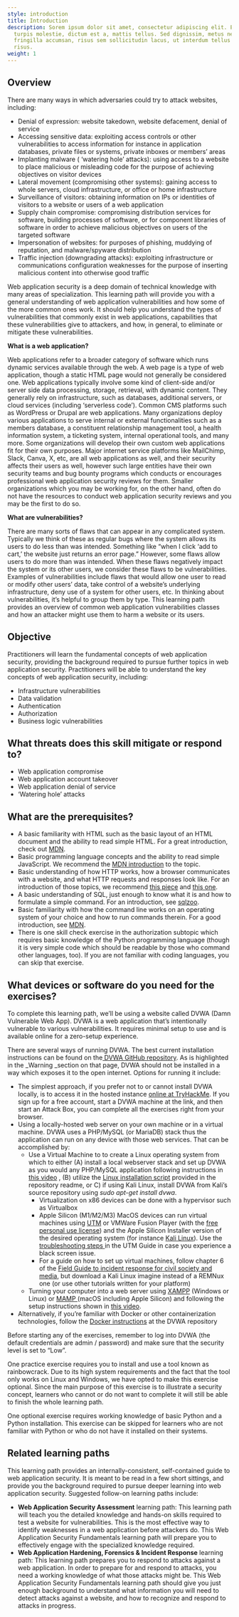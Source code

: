 ```yaml
---
style: introduction
title: Introduction
description: Sorem ipsum dolor sit amet, consectetur adipiscing elit. Etiam eu
  turpis molestie, dictum est a, mattis tellus. Sed dignissim, metus nec
  fringilla accumsan, risus sem sollicitudin lacus, ut interdum tellus elit sed
  risus.
weight: 1
---
```


## Overview

There are many ways in which adversaries could try to attack websites, including:

- Denial of expression: website takedown, website defacement, denial of service
- Accessing sensitive data: exploiting access controls or other vulnerabilities to access information for instance in application databases, private files or systems, private inboxes or members’ areas
- Implanting malware ( ‘watering hole’ attacks): using access to a website to place malicious or misleading code for the purpose of achieving objectives on visitor devices
- Lateral movement (compromising other systems): gaining access to whole servers, cloud infrastructure, or office or home infrastructure
- Surveillance of visitors: obtaining information on IPs or identities of visitors to a website or users of a web application
- Supply chain compromise: compromising distribution services for software, building processes of software, or for component libraries of software in order to achieve malicious objectives on users of the targeted software
- Impersonation of websites: for purposes of phishing, muddying of reputation, and malware/spyware distribution
- Traffic injection (downgrading attacks): exploiting infrastructure or communications configuration weaknesses for the purpose of inserting malicious content into otherwise good traffic

Web application security is a deep domain of technical knowledge with many areas of specialization. This learning path will provide you with a general understanding of web application vulnerabilities and how some of the more common ones work. It should help you understand the types of vulnerabilities that commonly exist in web applications, capabilities that these vulnerabilities give to attackers, and how, in general, to eliminate or mitigate these vulnerabilities.

**What is a web application?**

Web applications refer to a broader category of software which runs dynamic services available through the web. A web page is a type of web application, though a static HTML page would not generally be considered one. Web applications typically involve some kind of client-side and/or server side data processing, storage, retrieval, with dynamic content. They generally rely on infrastructure, such as databases, additional servers, or cloud services (including ‘serverless code’). Common CMS platforms such as WordPress or Drupal are web applications. Many organizations deploy various applications to serve internal or external functionalities such as a members database, a constituent relationship management tool, a health information system, a ticketing system, internal operational tools, and many more. Some organizations will develop their own custom web applications fit for their own purposes. Major internet service platforms like MailChimp, Slack, Canva, X, etc, are all web applications as well, and their security affects their users as well, however such large entities have their own security teams and bug bounty programs which conducts or encourages professional web application security reviews for them. Smaller organizations which you may be working for, on the other hand, often do not have the resources to conduct web application security reviews and you may be the first to do so.

**What are vulnerabilities?**

There are many sorts of flaws that can appear in any complicated system. Typically we think of these as regular bugs where the system allows its users to do less than was intended. Something like “when I click ‘add to cart,’ the website just returns an error page.” However, some flaws allow users to do more than was intended. When these flaws negatively impact the system or its other users, we consider these flaws to be vulnerabilities. Examples of vulnerabilities include flaws that would allow one user to read or modify other users’ data, take control of a website’s underlying infrastructure, deny use of a system for other users, etc. In thinking about vulnerabilities, it’s helpful to group them by type. This learning path provides an overview of common web application vulnerabilities classes and how an attacker might use them to harm a website or its users.

## Objective

Practitioners will learn the fundamental concepts of web application security, providing the background required to pursue further topics in web application security. Practitioners will be able to understand the key concepts of web application security, including:

- Infrastructure vulnerabilities
- Data validation
- Authentication
- Authorization
- Business logic vulnerabilities

## What threats does this skill mitigate or respond to?

- Web application compromise
- Web application account takeover
- Web application denial of service
- ‘Watering hole’ attacks

## What are the prerequisites?

- A basic familiarity with HTML such as the basic layout of an HTML document and the ability to read simple HTML. For a great introduction, check out [MDN](https://developer.mozilla.org/en-US/docs/Learn).
- Basic programming language concepts and the ability to read simple JavaScript. We recommend the [MDN introduction](https://developer.mozilla.org/en-US/docs/Learn/JavaScript) to the topic.
- Basic understanding of how HTTP works, how a browser communicates with a website, and what HTTP requests and responses look like. For an introduction of those topics, we recommend [this piece](https://www.cloudflare.com/learning/ddos/glossary/hypertext-transfer-protocol-http/) and [this one](https://developer.mozilla.org/en-US/docs/Learn/Forms/Sending_and_retrieving_form_data).
- A basic understanding of SQL, just enough to know what it is and how to formulate a simple command. For an introduction, see [sqlzoo](https://sqlzoo.net/wiki/SQL_Tutorial).
- Basic familiarity with how the command line works on an operating system of your choice and how to run commands therein. For a good introduction, see [MDN](https://developer.mozilla.org/en-US/docs/Learn/Tools_and_testing/Understanding_client-side_tools/Command_line).
- There is one skill check exercise in the authorization subtopic which requires basic knowledge of the Python programming language (though it is very simple code which should be readable by those who command other languages, too). If you are not familiar with coding languages, you can skip that exercise.

## What devices or software do you need for the exercises?

To complete this learning path, we’ll be using a website called DVWA (Damn Vulnerable Web App). DVWA is a web application that’s intentionally vulnerable to various vulnerabilities. It requires minimal setup to use and is available online for a zero-setup experience.

There are several ways of running DVWA. The best current installation instructions can be found on the[ DVWA GitHub repository](https://github.com/digininja/DVWA). As is highlighted in the \_Warning \_section on that page, DVWA should not be installed in a way which exposes it to the open internet. Options for running it include:

- The simplest approach, if you prefer not to or cannot install DVWA locally, is to access it in the hosted instance [online at TryHackMe](https://tryhackme.com/room/dvwa). If you sign up for a free account, start a DVWA machine at the link, and then start an Attack Box, you can complete all the exercises right from your browser.
- Using a locally-hosted web server on your own machine or in a virtual machine. DVWA uses a PHP/MySQL (or MariaDB) stack thus the application can run on any device with those web services. That can be accomplished by:
  - Use a Virtual Machine to to create a Linux operating system from which to either (A) install a local webserver stack and set up DVWA as you would any PHP/MySQL application following instructions in [this video](https://youtu.be/Yzksa_WjnY0) , (B) utilize the [Linux installation script](https://github.com/digininja/DVWA?tab=readme-ov-file#automated-installation-%EF%B8%8F) provided in the repository readme, or C) if using Kali Linux, install DVWA from Kali’s source repository using _sudo apt-get install dvwa_.
    - Virtualization on x86 devices can be done with a hypervisor such as Virtualbox
    - Apple Silicon (M1/M2/M3) MacOS devices can run virtual machines using [UTM](https://mac.getutm.app/) or VMWare Fusion Player (with the [free personal use license](https://www.vmware.com/products/fusion/fusion-evaluation.html)) and the Apple Silicon Installer version of the desired operating system (for instance [Kali Linux](https://www.kali.org/get-kali/#kali-installer-images)). Use the [troubleshooting steps ](https://docs.getutm.app/guides/kali/)in the UTM Guide in case you experience a black screen issue.
    - For a guide on how to set up virtual machines, follow chapter 6 of the [Field Guide to incident response for civil society and media](https://internews.org/wp-content/uploads/2023/11/Field-Guide-to-Threat-Labs.pdf), but download a Kali Linux imagine instead of a REMNux one (or use other tutorials written for your platform)
  - Turning your computer into a web server using [XAMPP](https://www.apachefriends.org/) (Windows or Linux) or [MAMP ](https://www.mamp.info/en/windows/)(macOS including Apple Silicon) and following the setup instructions shown in [this video](https://youtu.be/Yzksa_WjnY0).
- Alternatively, if you’re familiar with Docker or other containerization technologies, follow the [Docker instructions](https://github.com/digininja/DVWA) at the DVWA repository

Before starting any of the exercises, remember to log into DVWA (the default credentials are admin / password) and make sure that the security level is set to “Low”.

One practice exercise requires you to install and use a tool known as rainbowcrack. Due to its high system requirements and the fact that the tool only works on Linux and Windows, we have opted to make this exercise optional. Since the main purpose of this exercise is to illustrate a security concept, learners who cannot or do not want to complete it will still be able to finish the whole learning path.

One optional exercise requires working knowledge of basic Python and a Python installation. This exercise can be skipped for learners who are not familiar with Python or who do not have it installed on their systems.

## Related learning paths

This learning path provides an internally-consistent, self-contained guide to web application security. It is meant to be read in a few short sittings, and provide you the background required to pursue deeper learning into web application security. Suggested follow-on learning paths include:

- **Web Application Security Assessment** learning path: This learning path will teach you the detailed knowledge and hands-on skills required to test a website for vulnerabilities. This is the most effective way to identify weaknesses in a web application before attackers do. This Web Application Security Fundamentals learning path will prepare you to effectively engage with the specialized knowledge required.
- **Web Application Hardening, Forensics & Incident Response** learning path: This learning path prepares you to respond to attacks against a web application. In order to prepare for and respond to attacks, you need a working knowledge of what those attacks might be. This Web Application Security Fundamentals learning path should give you just enough background to understand what information you will need to detect attacks against a website, and how to recognize and respond to attacks in progress.
